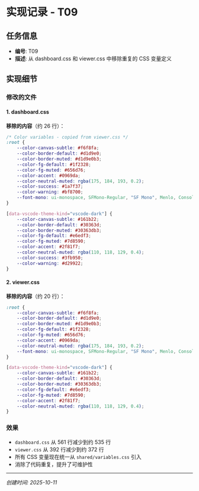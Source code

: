 # 实现记录 - T09

## 任务信息
- **编号**: T09
- **描述**: 从 dashboard.css 和 viewer.css 中移除重复的 CSS 变量定义

## 实现细节

### 修改的文件

#### 1. dashboard.css
**移除的内容**（约 26 行）：
```css
/* Color variables - copied from viewer.css */
:root {
    --color-canvas-subtle: #f6f8fa;
    --color-border-default: #d1d9e0;
    --color-border-muted: #d1d9e0b3;
    --color-fg-default: #1f2328;
    --color-fg-muted: #656d76;
    --color-accent: #0969da;
    --color-neutral-muted: rgba(175, 184, 193, 0.2);
    --color-success: #1a7f37;
    --color-warning: #bf8700;
    --font-mono: ui-monospace, SFMono-Regular, "SF Mono", Menlo, Consolas, "Liberation Mono", monospace;
}

[data-vscode-theme-kind="vscode-dark"] {
    --color-canvas-subtle: #161b22;
    --color-border-default: #30363d;
    --color-border-muted: #30363db3;
    --color-fg-default: #e6edf3;
    --color-fg-muted: #7d8590;
    --color-accent: #2f81f7;
    --color-neutral-muted: rgba(110, 118, 129, 0.4);
    --color-success: #3fb950;
    --color-warning: #d29922;
}
```

#### 2. viewer.css
**移除的内容**（约 20 行）：
```css
:root {
    --color-canvas-subtle: #f6f8fa;
    --color-border-default: #d1d9e0;
    --color-border-muted: #d1d9e0b3;
    --color-fg-default: #1f2328;
    --color-fg-muted: #656d76;
    --color-accent: #0969da;
    --color-neutral-muted: rgba(175, 184, 193, 0.2);
    --font-mono: ui-monospace, SFMono-Regular, "SF Mono", Menlo, Consolas, "Liberation Mono", monospace;
}

[data-vscode-theme-kind="vscode-dark"] {
    --color-canvas-subtle: #161b22;
    --color-border-default: #30363d;
    --color-border-muted: #30363db3;
    --color-fg-default: #e6edf3;
    --color-fg-muted: #7d8590;
    --color-accent: #2f81f7;
    --color-neutral-muted: rgba(110, 118, 129, 0.4);
}
```

### 效果
- `dashboard.css` 从 561 行减少到约 535 行
- `viewer.css` 从 392 行减少到约 372 行
- 所有 CSS 变量现在统一从 `shared/variables.css` 引入
- 消除了代码重复，提升了可维护性

---
*创建时间: 2025-10-11*
